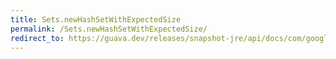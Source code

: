 ```yaml
---
title: Sets.newHashSetWithExpectedSize
permalink: /Sets.newHashSetWithExpectedSize/
redirect_to: https://guava.dev/releases/snapshot-jre/api/docs/com/google/common/collect/Sets.html#newHashSetWithExpectedSize-int-
---
```


